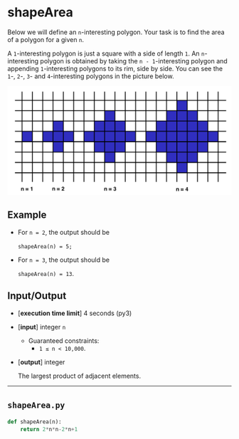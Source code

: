 # shapeArea

Below we will define an `n`-interesting polygon. Your task is to find the area of a polygon for a given `n`.

A `1`-interesting polygon is just a square with a side of length `1`. An `n`-interesting polygon is obtained by taking the `n - 1`-interesting polygon and appending `1`-interesting polygons to its rim, side by side. You can see the `1`-, `2`-, `3`- and `4`-interesting polygons in the picture below.

![pic-shape-area](./picture/area.png)

## Example

* For `n = 2`, the output should be
 
  `shapeArea(n) = 5;`

* For `n = 3`, the output should be

  `shapeArea(n) = 13`.

## Input/Output

* [**execution time limit**] 4 seconds (py3)
* [**input**] integer `n`
    * Guaranteed constraints:
      * `1 ≤ n < 10,000`.
* [**output**] integer
    
    The largest product of adjacent elements.

---

`shapeArea.py`
---

```python
def shapeArea(n):
    return 2*n*n-2*n+1
```